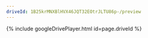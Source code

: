 ```yaml
---
driveId: 1B25krMNXBlHVX46JQT32EOtrJLTU86p-/preview
---
```



{% include googleDrivePlayer.html id=page.driveId %}
